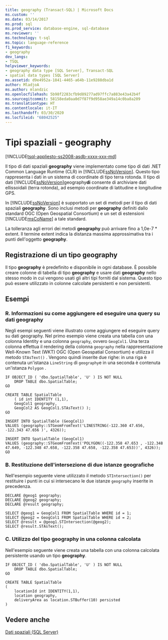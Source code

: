 ```yaml
---
title: geography (Transact-SQL) | Microsoft Docs
ms.custom: ''
ms.date: 03/14/2017
ms.prod: sql
ms.prod_service: database-engine, sql-database
ms.reviewer: ''
ms.technology: t-sql
ms.topic: language-reference
f1_keywords:
- geography
dev_langs:
- TSQL
helpviewer_keywords:
- geography data type [SQL Server], Transact-SQL
- spatial data types [SQL Server]
ms.assetid: d9e4952a-1841-4465-a64b-11e9288dba1d
author: MladjoA
ms.author: mlandzic
ms.openlocfilehash: 5b98f2283cfb9d89277ad97ffc7a883e43a42b4f
ms.sourcegitcommit: 58158eda0aa0d7f87f9d958ae349a14c0ba8a209
ms.translationtype: HT
ms.contentlocale: it-IT
ms.lasthandoff: 03/30/2020
ms.locfileid: "68042525"
---
```

# <a name="spatial-types---geography"></a>Tipi spaziali - geography
[!INCLUDE[tsql-appliesto-ss2008-asdb-xxxx-xxx-md](../../includes/tsql-appliesto-ss2008-asdb-xxxx-xxx-md.md)]

  Il tipo di dati spaziali **geography** viene implementato come tipo di dati .NET Common Language Runtime (CLR) in [!INCLUDE[ssNoVersion](../../includes/ssnoversion-md.md)]. Questo tipo rappresenta i dati in un sistema di coordinate di tipo terra rotonda. Il tipo di dati [!INCLUDE[ssNoVersion](../../includes/ssnoversion-md.md)]geography**di** consente di archiviare dati ellissoidali (terra rotonda), ad esempio coordinate di latitudine e longitudine GPS.  
  
 In [!INCLUDE[ssNoVersion](../../includes/ssnoversion-md.md)] è supportato un set di metodi per il tipo di dati spaziali **geography**. Sono inclusi metodi per **geography** definiti dallo standard OGC (Open Geospatial Consortium) e un set di estensioni [!INCLUDE[msCoName](../../includes/msconame-md.md)] a tale standard.  
 
 La tolleranza agli errori dei metodi **geography** può arrivare fino a 1,0e-7 * extent. Il termine extent indica la distanza massima approssimativa tra i punti dell'oggetto **geography**.
  

## <a name="registering-the-geography-type"></a>Registrazione di un tipo geography  
 Il tipo **geography** è predefinito e disponibile in ogni database. È possibile creare colonne di tabella di tipo **geography** e usare dati **geography** nello stesso modo in cui vengono usati gli altri tipi forniti dal sistema. Questo tipo può essere utilizzato in colonne calcolate persistenti e non persistenti.  
  
## <a name="examples"></a>Esempi  
  
### <a name="a-showing-how-to-add-and-query-geography-data"></a>R. Informazioni su come aggiungere ed eseguire una query su dati geography  
 Negli esempi seguenti viene illustrato come aggiungere ed eseguire query su dati geography. Nel primo esempio viene creata una tabella con una colonna Identity e una colonna `geography`, ovvero `GeogCol1`. Una terza colonna effettua il rendering della colonna `geography` nella rappresentazione Well-Known Text (WKT) OGC (Open Geospatial Consortium) e utilizza il metodo `STAsText()` . Vengono quindi inserite due righe: in una riga è contenuta un'istanza `LineString` di `geography`e in una seconda è contenuta un'istanza `Polygon` .  
  
```  
IF OBJECT_ID ( 'dbo.SpatialTable', 'U' ) IS NOT NULL   
    DROP TABLE dbo.SpatialTable;  
GO  
  
CREATE TABLE SpatialTable   
    ( id int IDENTITY (1,1),  
    GeogCol1 geography,   
    GeogCol2 AS GeogCol1.STAsText() );  
GO  
  
INSERT INTO SpatialTable (GeogCol1)  
VALUES (geography::STGeomFromText('LINESTRING(-122.360 47.656, -122.343 47.656 )', 4326));  
  
INSERT INTO SpatialTable (GeogCol1)  
VALUES (geography::STGeomFromText('POLYGON((-122.358 47.653 , -122.348 47.649, -122.348 47.658, -122.358 47.658, -122.358 47.653))', 4326));  
GO  
```  
  
### <a name="b-returning-the-intersection-of-two-geography-instances"></a>B. Restituzione dell'intersezione di due istanze geografiche  
 Nell'esempio seguente viene utilizzato il metodo `STIntersection()` per restituire i punti in cui si intersecano le due istanze `geography` inserite in precedenza.  
  
```  
DECLARE @geog1 geography;  
DECLARE @geog2 geography;  
DECLARE @result geography;  
  
SELECT @geog1 = GeogCol1 FROM SpatialTable WHERE id = 1;  
SELECT @geog2 = GeogCol1 FROM SpatialTable WHERE id = 2;  
SELECT @result = @geog1.STIntersection(@geog2);  
SELECT @result.STAsText();  
```  
  
### <a name="c-using-geography-in-a-computed-column"></a>C. Utilizzo del tipo geography in una colonna calcolata  
 Nell'esempio seguente viene creata una tabella con una colonna calcolata persistente usando un tipo **geography**.  
  
```  
IF OBJECT_ID ( 'dbo.SpatialTable', 'U' ) IS NOT NULL   
    DROP TABLE dbo.SpatialTable;  
GO  
  
CREATE TABLE SpatialTable  
(  
    locationId int IDENTITY(1,1),  
    location geography,  
    deliveryArea as location.STBuffer(10) persisted  
)  
```  
  
## <a name="see-also"></a>Vedere anche  
 [Dati spaziali &#40;SQL Server&#41;](../../relational-databases/spatial/spatial-data-sql-server.md)   

  
  

